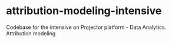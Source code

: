 # attribution-modeling-intensive
Codebase for the intensive on Projector platform - Data Analytics. Attribution modeling
